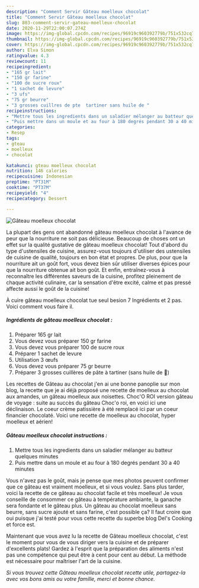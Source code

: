 ```yaml
---
description: "Comment Servir Gâteau moelleux chocolat"
title: "Comment Servir Gâteau moelleux chocolat"
slug: 803-comment-servir-gateau-moelleux-chocolat
date: 2020-11-29T22:00:07.274Z
image: https://img-global.cpcdn.com/recipes/96919c960392779b/751x532cq70/gateau-moelleux-chocolat-photo-principale-de-la-recette.jpg
thumbnail: https://img-global.cpcdn.com/recipes/96919c960392779b/751x532cq70/gateau-moelleux-chocolat-photo-principale-de-la-recette.jpg
cover: https://img-global.cpcdn.com/recipes/96919c960392779b/751x532cq70/gateau-moelleux-chocolat-photo-principale-de-la-recette.jpg
author: Elva Simon
ratingvalue: 4.3
reviewcount: 11
recipeingredient:
- "165 gr lait"
- "150 gr farine"
- "100 de sucre roux"
- "1 sachet de levure"
- "3 ufs"
- "75 gr beurre"
- "3 grosses cuillres de pte  tartiner sans huile de "
recipeinstructions:
- "Mettre tous les ingredients dans un saladier mélanger au batteur quelques minutes"
- "Puis mettre dans un moule et au four à 180 degrés pendant 30 a 40 minutes"
categories:
- Resep
tags:
- gteau
- moelleux
- chocolat

katakunci: gteau moelleux chocolat 
nutrition: 146 calories
recipecuisine: Indonesian
preptime: "PT31M"
cooktime: "PT37M"
recipeyield: "4"
recipecategory: Dessert

---
```



![Gâteau moelleux chocolat](https://img-global.cpcdn.com/recipes/96919c960392779b/751x532cq70/gateau-moelleux-chocolat-photo-principale-de-la-recette.jpg)

La plupart des gens ont abandonné gâteau moelleux chocolat à l'avance de peur que la nourriture ne soit pas délicieuse. Beaucoup de choses ont un effet sur la qualité gustative de gâteau moelleux chocolat! Tout d'abord du type d'ustensiles de cuisine, assurez-vous toujours d'utiliser des ustensiles de cuisine de qualité, toujours en bon état et propres. De plus, pour que la nourriture ait un goût fort, vous devez bien sûr utiliser diverses épices pour que la nourriture obtenue ait bon goût. Et enfin, entraînez-vous à reconnaître les différentes saveurs de la cuisine, profitez pleinement de chaque activité culinaire, car la sensation d'être excité, calme et pas pressé affecte aussi le goût de la cuisine!

<!--inarticleads1-->

À cuire gâteau moelleux chocolat tue seul besion 7 Ingrédients et 2 pas. Voici comment vous faire il.

##### Ingrédients de gâteau moelleux chocolat :

1. Préparer 165 gr lait
1. Vous devez vous préparer 150 gr farine
1. Vous devez vous préparer 100 de sucre roux
1. Préparer 1 sachet de levure
1. Utilisation 3 œufs
1. Vous devez vous préparer 75 gr beurre
1. Préparer 3 grosses cuillères de pâte à tartiner (sans huile de 🌴)


Les recettes de Gâteau au chocolat j&#39;en ai une bonne panoplie sur mon blog, la recette que je ai déjà proposé une recette de moelleux au chocolat aux amandes, un gâteau moelleux aux noisettes. Choc&#39;O ROI version gâteau de voyage : suite au succès du gâteau Choc&#39;o roi, en voici ici une déclinaison. Le coeur crème patissière à été remplacé ici par un coeur financier chocolaté. Voici une recette de moelleux au chocolat, hyper moelleux et aérien! 

<!--inarticleads2-->

##### Gâteau moelleux chocolat instructions :

1. Mettre tous les ingredients dans un saladier mélanger au batteur quelques minutes
1. Puis mettre dans un moule et au four à 180 degrés pendant 30 a 40 minutes


Vous n&#39;avez pas le goût, mais je pense que mes photos peuvent confirmer que ce gâteau est vraiment moelleux, et si vous voulez. Sans plus tarder, voici la recette de ce gâteau au chocolat facile et très moelleux! Je vous conseille de consommer ce gâteau à température ambiante, la ganache sera fondante et le gâteau plus. Un gâteau au chocolat moelleux sans beurre, sans sucre ajouté et sans farine, c&#39;est possible ça? Il faut croire que oui puisque j&#39;ai testé pour vous cette recette du superbe blog Del&#39;s Cooking et force est. 

<!--inarticleads1-->

<p>
Maintenant que vous avez lu la recette de Gâteau moelleux chocolat, c'est le moment pour vous de vous diriger vers la cuisine et de préparer d'excellents plats! Gardez à l'esprit que la préparation des aliments n'est pas une compétence qui peut être à cent pour cent au début. La méthode est nécessaire pour maîtriser l'art de la cuisine.
</p>

<p>
<i>Si vous trouvez cette Gâteau moelleux chocolat recette utile, partagez-la avec vos bons amis ou votre famille, merci et bonne chance.</i>
</p>
